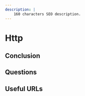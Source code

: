 ```yaml
---
description: |
    160 characters SEO description.
---
```


# Http


## Conclusion

## Questions

## Useful URLs

